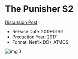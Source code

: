 # The Punisher S2

[Discussion Post](https://www.avsforum.com/threads/bass-eq-for-filtered-movies.2995212/post-57475704)

* Release Date: 2019-01-01
* Production Year: 2017
* Format: Netflix DD+ ATMOS

![img 0](https://i.imgur.com/ATF4GVt.jpg)

